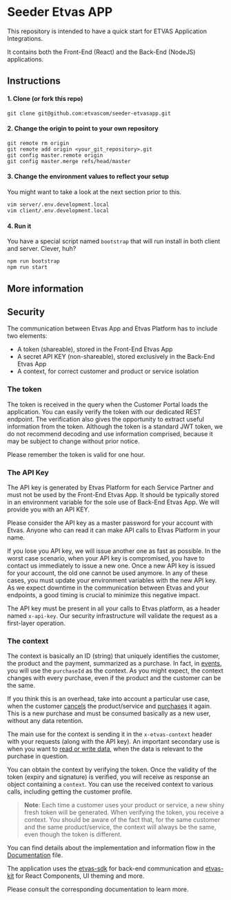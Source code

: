 # Seeder Etvas APP

This repository is intended to have a quick start for ETVAS Application Integrations.

It contains both the Front-End (React) and the Back-End (NodeJS) applications.

## Instructions

#### 1. Clone (or fork this repo)

```
git clone git@github.com:etvascom/seeder-etvasapp.git
```

#### 2. Change the origin to point to your own repository

```
git remote rm origin
git remote add origin <your_git_repository>.git
git config master.remote origin
git config master.merge refs/head/master
```

#### 3. Change the environment values to reflect your setup

You might want to take a look at the next section prior to this.

```
vim server/.env.development.local
vim client/.env.development.local
```

#### 4. Run it

You have a special script named `bootstrap` that will run install in both client and server. Clever, huh?

```
npm run bootstrap
npm run start
```

## More information

## Security

The communication between Etvas App and Etvas Platform has to include two elements:

- A token (shareable), stored in the Front-End Etvas App
- A secret API KEY (non-shareable), stored exclusively in the Back-End Etvas App
- A context, for correct customer and product or service isolation

### The token

The token is received in the query when the Customer Portal loads the application. You can easily verify the token with our dedicated REST endpoint. The verification also gives the opportunity to extract useful information from the token. Although the token is a standard JWT token, we do not recommend decoding and use information comprised, because it may be subject to change without prior notice.

Please remember the token is valid for one hour.

### The API Key

The API key is generated by Etvas Platform for each Service Partner and must not be used by the Front-End Etvas App. It should be typically stored in an environment variable for the sole use of Back-End Etvas App. We will provide you with an API KEY.

Please consider the API key as a master password for your account with Etvas. Anyone who can read it can make API calls to Etvas Platform in your name.

If you lose you API key, we will issue another one as fast as possible. In the worst case scenario, when your API key is compromised, you have to contact us immediately to issue a new one. Once a new API key is issued for your account, the old one cannot be used anymore. In any of these cases, you must update your environment variables with the new API key. As we expect downtime in the communication between Etvas and your endpoints, a good timing is crucial to minimize this negative impact.

The API key must be present in all your calls to Etvas platform, as a header named `x-api-key`. Our security infrastructure will validate the request as a first-layer operation.

### The context

The context is basically an ID (string) that uniquely identifies the customer, the product and the payment, summarized as a purchase. In fact, in [events](#events), you will use the `purchaseId` as the context. As you might expect, the context changes with every purchase, even if the product and the customer can be the same.

If you think this is an overhead, take into account a particular use case, when the customer [cancels](#product-canceled) the product/service and [purchases](#product-purchased) it again. This is a new purchase and must be consumed basically as a new user, without any data retention.

The main use for the context is sending it in the `x-etvas-context` header with your requests (along with the API key). An important secondary use is when you want to [read or write data](#using-etvas-platform-for-storing-and-retrieving-information), when the data is relevant to the purchase in question.

You can obtain the context by verifying the token. Once the validity of the token (expiry and signature) is verified, you will receive as response an object containing a `context`. You can use the received context to various calls, including getting the customer profile.

> **Note**: Each time a customer uses your product or service, a new shiny fresh token will be generated. When verifying the token, you receive a context. You should be aware of the fact that, for the same customer and the same product/service, the context will always be the same, even though the token is different.

You can find details about the implementation and information flow in the [Documentation](/Documentation.md) file.

The application uses the [etvas-sdk](https://github.com/etvascom/etvas-sdk) for back-end communication and [etvas-kit](https://github.com/etvascom/etvas-kit) for React Components, UI theming and more.

Please consult the corresponding documentation to learn more.
